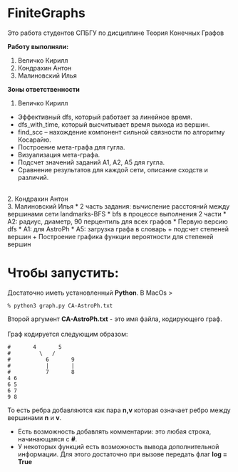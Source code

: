 # FiniteGraphs

Это работа студентов СПБГУ по дисциплине Теория Конечных Графов

**Работу выполняли:** <br />
1. Величко Кирилл <br />
2. Кондрахин Антон <br />
3. Малиновский Илья <br />

**Зоны ответственности**
1. Величко Кирилл
* Эффективный dfs, который работает за линейное время. 
* dfs_with_time, который высчитывает время выхода из вершин. 
* find_scc – нахождение компонент сильной связности по алгоритму Косарайю. 
* Построение мета-графа для гугла. 
* Визуализация мета-графа. 
* Подсчет значений заданий А1, А2, А5 для гугла. 
* Сравнение результатов для каждой сети, описание сходств и различий.
 <br />
2. Кондрахин Антон <br />
3. Малиновский Илья 
* 2 часть задания: вычисление расстояний между вершинами сети landmarks-BFS
* bfs в процессе выполнения 2 части
* A2: радиус, диаметр, 90 перцентиль для всех графов
* Первую версию dfs
* A1: для AstroPh
* A5: загрузка графа в словарь + подсчет степеней вершин + Построение графика функции вероятности для степеней вершин
<br />

# Чтобы запустить: #
Достаточно иметь установленный **Python**.
В MacOs >
```
% python3 graph.py CA-AstroPh.txt
```
Второй аргумент **CA-AstroPh.txt** - это имя файла, кодирующего граф. <br />
<br />
Граф кодируется следующим образом: <br />
```
#       4       5
#         \   /
#           6       9
#           |       |
#           7       8
4 6
6 5
6 7
9 8
```
То есть ребра добавляются как пара **n,v** которая означает ребро между вершинами **n** и **v**. <br />
* Есть возможность добавлять комментарии: это любая строка, начинающаяся с **#**.
* У некоторых функций есть возможность вывода дополнительной информации. Для этого достаточно при вызове передать флаг **log = True**